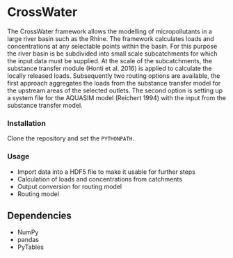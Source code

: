 # CrossWater #

The CrossWater framework allows the modelling of micropollutants in a large river basin such as the Rhine. 
The framework calculates loads and concentrations at any selectable points within the basin. For this purpose 
the river basin is be subdivided into small scale subcatchments for which  the input data must be supplied. 
At the scale of the subcatchments, the substance transfer module (Honti et al. 2016) is applied to calculate 
the locally released loads. Subsequently two routing options are available, the first approach aggregates the loads
from the substance transfer model for the upstream areas of the selected outlets. The second 
option is setting up a system file for the AQUASIM model (Reichert 1994) with the input from the substance transfer 
model.

### Installation 

Clone the repository and set the `PYTHONPATH`.

### Usage ###

* Import data into a HDF5 file to make it usable for further steps
* Calculation of loads and concentrations from catchments
* Output conversion for routing model
* Routing model

## Dependencies

* NumPy
* pandas
* PyTables
